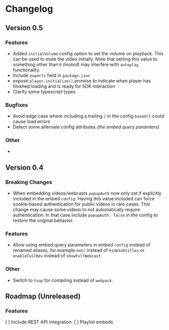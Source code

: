 # Changelog

## Version 0.5

### Features
* Added `initialVolume` config option to set the volume on playback. This can be used to mute the video initially. Note that setting this value to something other than `0` *(muted)* may interfere with `autoplay` functionality.
* Include `exports` field in `package.json`
* expose `player.initialize()` promise to indicate when player has finished loading and is ready for SDK interaction
* Clarify some typescript types

### Bugfixes

* Avoid edge case where including a trailing `/` in the config `baseUrl` could cause load errors
* Detect some alternate config attributes *(the embed query paramters)*

### Other

*

## Version 0.4

### Breaking Changes

* When embedding videos/webcasts `popupAuth` now only set if explicitly included in the embed `config`. Having this value included can force cookie-based authentication for public videos in rare cases. This change may cause some videos to not automatically require authentication. In that case include `popupAuth: false` in the config to restore the original behavior.

### Features
* Allow using embed query parameters in embed `config` instead of renamed aliases, for example `noCc` instead of `hideSubtitles` or `enableFullRev` instead of `showFullWebcast`.

### Other

* Switch to `tsup` for compiling instead of `webpack`.


## Roadmap (Unreleased)

### Features
[ ] Include REST API integration.
[ ] Playlist embeds
